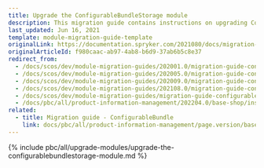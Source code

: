 ```yaml
---
title: Upgrade the ConfigurableBundleStorage module
description: This migration guide contains instructions on upgrading ConfigurableBundleStorage to the newer major version.
last_updated: Jun 16, 2021
template: module-migration-guide-template
originalLink: https://documentation.spryker.com/2021080/docs/migration-guide-configurablebundlestorage
originalArticleId: f980caac-ab97-4ab8-b6d9-37ab6b5c8e37
redirect_from:
  - /docs/scos/dev/module-migration-guides/202001.0/migration-guide-configurablebundlestorage.html
  - /docs/scos/dev/module-migration-guides/202005.0/migration-guide-configurablebundlestorage.html
  - /docs/scos/dev/module-migration-guides/202009.0/migration-guide-configurablebundlestorage.html
  - /docs/scos/dev/module-migration-guides/202108.0/migration-guide-configurablebundlestorage.html
  - /docs/scos/dev/module-migration-guides/migration-guide-configurablebundlestorage.html
  - /docs/pbc/all/product-information-management/202204.0/base-shop/install-and-upgrade/upgrade-modules/upgrade-the-configurablebundlestorage-module.html
related:
  - title: Migration guide - ConfigurableBundle
    link: docs/pbc/all/product-information-management/page.version/base-shop/install-and-upgrade/upgrade-modules/upgrade-the-configurablebundle-module.html
---
```


{% include pbc/all/upgrade-modules/upgrade-the-configurablebundlestorage-module.md %} <!-- To edit, see /_includes/pbc/all/upgrade-modules/upgrade-the-configurablebundlestorage-module.md -->
